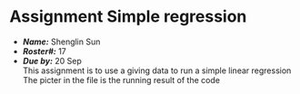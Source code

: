 # Assignment Simple regression
- ***Name:*** Shenglin Sun
- ***Roster#:*** 17
- ***Due by:*** 20 Sep\
This assignment is to use a giving data to run a simple linear regression\
The picter in the file is the running result of the code
